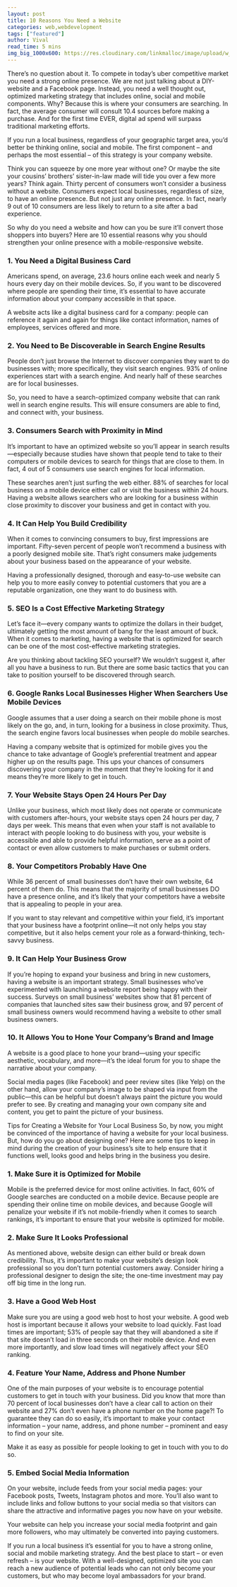 ```yaml
---
layout: post
title: 10 Reasons You Need a Website
categories: web,webdevelopment
tags: ["featured"]
author: Vival
read_time: 5 mins
img_big_1000x600: https://res.cloudinary.com/linkmalloc/image/upload/w_1000,h_600,c_fit/v1610507662/website1.png
---
```


There’s no question about it. To compete in today’s uber competitive market you need a strong online presence. We are not just talking about a DIY-website and a Facebook page. Instead, you need a well thought out, optimized marketing strategy that includes online, social and mobile components. Why? Because this is where your consumers are searching. In fact, the average consumer will consult 10.4 sources before making a purchase. And for the first time EVER, digital ad spend will surpass traditional marketing efforts.

If you run a local business, regardless of your geographic target area, you’d better be thinking online, social and mobile. The first component – and perhaps the most essential – of this strategy is your company website.

Think you can squeeze by one more year without one? Or maybe the site your cousins’ brothers’ sister-in-law made will tide you over a few more years? Think again. Thirty percent of consumers won’t consider a business without a website. Consumers expect local businesses, regardless of size, to have an online presence. But not just any online presence. In fact, nearly 9 out of 10 consumers are less likely to return to a site after a bad experience.

So why do you need a website and how can you be sure it’ll convert those shoppers into buyers? Here are 10 essential reasons why you should strengthen your online presence with a mobile-responsive website.

### 1. You Need a Digital Business Card
Americans spend, on average, 23.6 hours online each week and nearly 5 hours every day on their mobile devices. So, if you want to be discovered where people are spending their time, it’s essential to have accurate information about your company accessible in that space.

A website acts like a digital business card for a company: people can reference it again and again for things like contact information, names of employees, services offered and more.

### 2. You Need to Be Discoverable in Search Engine Results
People don’t just browse the Internet to discover companies they want to do businesses with; more specifically, they visit search engines. 93% of online experiences start with a search engine. And nearly half of these searches are for local businesses.

So, you need to have a search-optimized company website that can rank well in search engine results. This will ensure consumers are able to find, and connect with, your business.

### 3. Consumers Search with Proximity in Mind
It’s important to have an optimized website so you’ll appear in search results—especially because studies have shown that people tend to take to their computers or mobile devices to search for things that are close to them. In fact, 4 out of 5 consumers use search engines for local information.

These searches aren’t just surfing the web either. 88% of searches for local business on a mobile device either call or visit the business within 24 hours. Having a website allows searchers who are looking for a business within close proximity to discover your business and get in contact with you.

### 4. It Can Help You Build Credibility
When it comes to convincing consumers to buy, first impressions are important. Fifty-seven percent of people won’t recommend a business with a poorly designed mobile site. That’s right consumers make judgements about your business based on the appearance of your website.

Having a professionally designed, thorough and easy-to-use website can help you to more easily convey to potential customers that you are a reputable organization, one they want to do business with.

### 5. SEO Is a Cost Effective Marketing Strategy
Let’s face it—every company wants to optimize the dollars in their budget, ultimately getting the most amount of bang for the least amount of buck. When it comes to marketing, having a website that is optimized for search can be one of the most cost-effective marketing strategies.

Are you thinking about tackling SEO yourself? We wouldn’t suggest it, after all you have a business to run. But there are some basic tactics that you can take to position yourself to be discovered through search.

### 6. Google Ranks Local Businesses Higher When Searchers Use Mobile Devices
Google assumes that a user doing a search on their mobile phone is most likely on the go, and, in turn, looking for a business in close proximity. Thus, the search engine favors local businesses when people do mobile searches.

Having a company website that is optimized for mobile gives you the chance to take advantage of Google’s preferential treatment and appear higher up on the results page. This ups your chances of consumers discovering your company in the moment that they’re looking for it and means they’re more likely to get in touch.

### 7. Your Website Stays Open 24 Hours Per Day
Unlike your business, which most likely does not operate or communicate with customers after-hours, your website stays open 24 hours per day, 7 days per week. This means that even when your staff is not available to interact with people looking to do business with you, your website is accessible and able to provide helpful information, serve as a point of contact or even allow customers to make purchases or submit orders.

### 8. Your Competitors Probably Have One
While 36 percent of small businesses don’t have their own website, 64 percent of them do. This means that the majority of small businesses DO have a presence online, and it’s likely that your competitors have a website that is appealing to people in your area.

If you want to stay relevant and competitive within your field, it’s important that your business have a footprint online—it not only helps you stay competitive, but it also helps cement your role as a forward-thinking, tech-savvy business.

### 9. It Can Help Your Business Grow
If you’re hoping to expand your business and bring in new customers, having a website is an important strategy. Small businesses who’ve experimented with launching a website report being happy with their success. Surveys on small business’ websites show that 81 percent of companies that launched sites saw their business grow, and 97 percent of small business owners would recommend having a website to other small business owners.

### 10. It Allows You to Hone Your Company’s Brand and Image
A website is a good place to hone your brand—using your specific aesthetic, vocabulary, and more—it’s the ideal forum for you to shape the narrative about your company.

Social media pages (like Facebook) and peer review sites (like Yelp) on the other hand, allow your company’s image to be shaped via input from the public—this can be helpful but doesn’t always paint the picture you would prefer to see. By creating and managing your own company site and content, you get to paint the picture of your business.

Tips for Creating a Website for Your Local Business
So, by now, you might be convinced of the importance of having a website for your local business. But, how do you go about designing one? Here are some tips to keep in mind during the creation of your business’s site to help ensure that it functions well, looks good and helps bring in the business you desire.

### 1. Make Sure it is Optimized for Mobile
Mobile is the preferred device for most online activities. In fact, 60% of Google searches are conducted on a mobile device. Because people are spending their online time on mobile devices, and because Google will penalize your website if it’s not mobile-friendly when it comes to search rankings, it’s important to ensure that your website is optimized for mobile.

### 2. Make Sure It Looks Professional
As mentioned above, website design can either build or break down credibility. Thus, it’s important to make your website’s design look professional so you don’t turn potential customers away. Consider hiring a professional designer to design the site; the one-time investment may pay off big time in the long run.

### 3. Have a Good Web Host
Make sure you are using a good web host to host your website. A good web host is important because it allows your website to load quickly. Fast load times are important; 53% of people say that they will abandoned a site if that site doesn’t load in three seconds on their mobile device. And even more importantly, and slow load times will negatively affect your SEO ranking.

### 4. Feature Your Name, Address and Phone Number
One of the main purposes of your website is to encourage potential customers to get in touch with your business. Did you know that more than 70 percent of local businesses don’t have a clear call to action on their website and 27% don’t even have a phone number on the home page?! To guarantee they can do so easily, it’s important to make your contact information – your name, address, and phone number – prominent and easy to find on your site.

Make it as easy as possible for people looking to get in touch with you to do so.

### 5. Embed Social Media Information
On your website, include feeds from your social media pages: your Facebook posts, Tweets, Instagram photos and more. You’ll also want to include links and follow buttons to your social media so that visitors can share the attractive and informative pages you now have on your website.

Your website can help you increase your social media footprint and gain more followers, who may ultimately be converted into paying customers.

If you run a local business it’s essential for you to have a strong online, social and mobile marketing strategy. And the best place to start – or even refresh – is your website. With a well-designed, optimized site you can reach a new audience of potential leads who can not only become your customers, but who may become loyal ambassadors for your brand.
